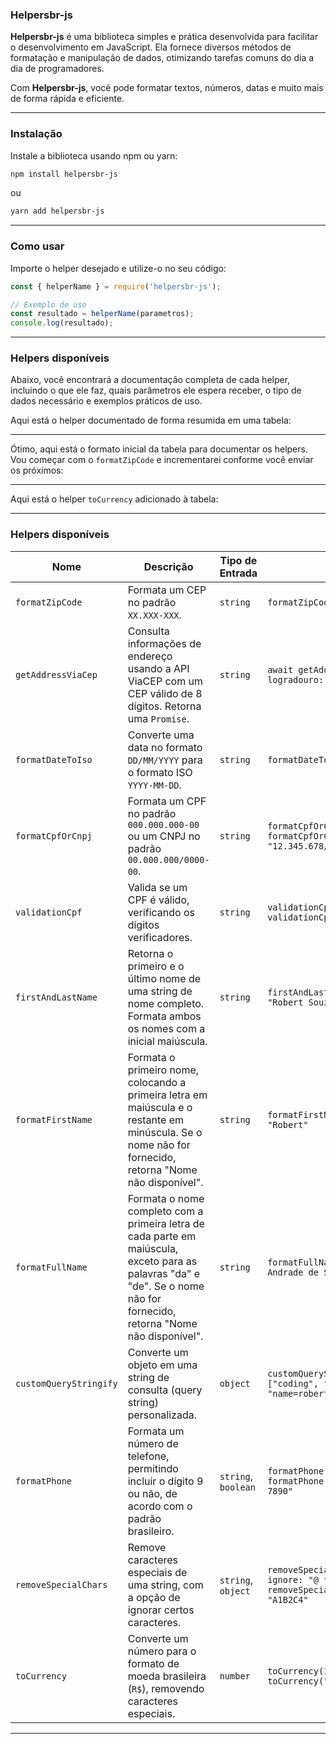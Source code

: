 ### Helpersbr-js

**Helpersbr-js** é uma biblioteca simples e prática desenvolvida para facilitar o desenvolvimento em JavaScript. Ela fornece diversos métodos de formatação e manipulação de dados, otimizando tarefas comuns do dia a dia de programadores. 

Com **Helpersbr-js**, você pode formatar textos, números, datas e muito mais de forma rápida e eficiente.

---

### Instalação

Instale a biblioteca usando npm ou yarn:

```bash
npm install helpersbr-js
```

ou 

```bash
yarn add helpersbr-js
```

---

### Como usar

Importe o helper desejado e utilize-o no seu código:

```javascript
const { helperName } = require('helpersbr-js');

// Exemplo de uso
const resultado = helperName(parametros);
console.log(resultado);
```

---

### Helpers disponíveis

Abaixo, você encontrará a documentação completa de cada helper, incluindo o que ele faz, quais parâmetros ele espera receber, o tipo de dados necessário e exemplos práticos de uso. 

Aqui está o helper documentado de forma resumida em uma tabela:

---
Ótimo, aqui está o formato inicial da tabela para documentar os helpers. Vou começar com o `formatZipCode` e incrementarei conforme você enviar os próximos:

---

Aqui está o helper `toCurrency` adicionado à tabela:

---

### Helpers disponíveis

| Nome                    | Descrição                                          | Tipo de Entrada | Exemplo de Uso                                                                                   |
|-------------------------|--------------------------------------------------|-----------------|--------------------------------------------------------------------------------------------------|
| `formatZipCode`          | Formata um CEP no padrão `XX.XXX-XXX`.            | `string`        | `formatZipCode("12345678") // "12.345-678"`                                                      |
| `getAddressViaCep`       | Consulta informações de endereço usando a API ViaCEP com um CEP válido de 8 dígitos. Retorna uma `Promise`. | `string`        | `await getAddressViaCep("12345678") // { erro: false, logradouro: "...", bairro: "...", ... }` |
| `formatDateToIso`        | Converte uma data no formato `DD/MM/YYYY` para o formato ISO `YYYY-MM-DD`. | `string`        | `formatDateToIso("25/12/2024") // "2024-12-25"`                                                 |
| `formatCpfOrCnpj`        | Formata um CPF no padrão `000.000.000-00` ou um CNPJ no padrão `00.000.000/0000-00`. | `string`        | `formatCpfOrCnpj("12345678909") // "123.456.789-09"`<br>`formatCpfOrCnpj("12345678000195") // "12.345.678/0001-95"` |
| `validationCpf`          | Valida se um CPF é válido, verificando os dígitos verificadores. | `string`        | `validationCpf("12345678909") // true`<br>`validationCpf("12345678900") // false`               |
| `firstAndLastName`       | Retorna o primeiro e o último nome de uma string de nome completo. Formata ambos os nomes com a inicial maiúscula. | `string`        | `firstAndLastName("robert andrade de souza") // "Robert Souza"`                                 |
| `formatFirstName`        | Formata o primeiro nome, colocando a primeira letra em maiúscula e o restante em minúscula. Se o nome não for fornecido, retorna "Nome não disponível". | `string`        | `formatFirstName("robert andrade de souza") // "Robert"`                                        |
| `formatFullName`         | Formata o nome completo com a primeira letra de cada parte em maiúscula, exceto para as palavras "da" e "de". Se o nome não for fornecido, retorna "Nome não disponível". | `string`        | `formatFullName("robert andrade de souza") // "Robert Andrade de Souza"`                        |
| `customQueryStringify`   | Converte um objeto em uma string de consulta (query string) personalizada. | `object`        | `customQueryStringify({ name: "robert", interests: ["coding", "music"] }) // "name=robert&interests[0]=coding&interests[1]=music"` |
| `formatPhone`            | Formata um número de telefone, permitindo incluir o dígito 9 ou não, de acordo com o padrão brasileiro. | `string`, `boolean` | `formatPhone("1234567890") // "(12) 3456-7890"`<br>`formatPhone("1234567890", true) // "(12) 9 3456-7890"` |
| `removeSpecialChars`     | Remove caracteres especiais de uma string, com a opção de ignorar certos caracteres. | `string`, `object` | `removeSpecialChars("A1!@#$%¨&*()*/+.B2 C4", { ignore: "@ *" }) // "A1/B2 C4"`<br>`removeSpecialChars("A1!@#$%¨&*()*/+.B2 C4") // "A1B2C4"` |
| `toCurrency`             | Converte um número para o formato de moeda brasileira (`R$`), removendo caracteres especiais. | `number`        | `toCurrency(1234.56) // "R$ 1.234,56"`<br>`toCurrency("1234.56") // false`                      |


--- 

